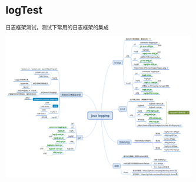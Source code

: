 # logTest
日志框架测试，测试下常用的日志框架的集成

![](https://raw.githubusercontent.com/yanglikun/log-demo/master/java_logging.png)